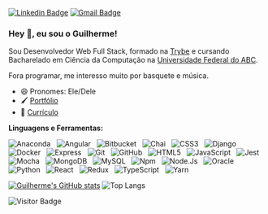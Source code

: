[![Linkedin Badge](https://img.shields.io/badge/-LinkedIn-blue?style=flat-square&logo=Linkedin&logoColor=white&link=https://www.linkedin.com/in/gui-pereira/)](https://www.linkedin.com/in/gui-pereira/)
[![Gmail Badge](https://img.shields.io/badge/-Gmail-c14438?style=flat-square&logo=Gmail&logoColor=white&link=mailto:guilhermepdo1508@gmail.com)](mailto:guilhermepdo1508@gmail.com)

### Hey 👋, eu sou o Guilherme!

Sou Desenvolvedor Web Full Stack, formado na [Trybe](https://www.betrybe.com/) e cursando Bacharelado em Ciência da Computação na [Universidade Federal do ABC](https://www.ufabc.edu.br/).

Fora programar, me interesso muito por basquete e música.

- 😄 Pronomes: Ele/Dele
- 🖌️ [Portfólio](https://guidpo0.github.io/)
- 📝 [Currículo](https://docs.google.com/document/d/12-DvPp9_A2BPmlpGKLlCIo5dLj3_iw0k/edit?usp=sharing&ouid=104499669736997630420&rtpof=true&sd=true)

**Linguagens e Ferramentas:**

![Anaconda](https://img.shields.io/badge/-Anaconda-black?logo=anaconda&style=social)&nbsp;&nbsp;
![Angular](https://img.shields.io/badge/-Angular-black?logo=angular&style=social)&nbsp;&nbsp;
![Bitbucket](https://img.shields.io/badge/-Bitbucket-black?logo=bitbucket&style=social)&nbsp;&nbsp;
![Chai](https://img.shields.io/badge/-Chai-black?logo=chai&style=social)&nbsp;&nbsp;
![CSS3](https://img.shields.io/badge/-CSS3-black?logo=css3&style=social)&nbsp;&nbsp;
![Django](https://img.shields.io/badge/-Django-black?logo=django&style=social)&nbsp;&nbsp;
![Docker](https://img.shields.io/badge/-Docker-black?logo=docker&style=social)&nbsp;&nbsp;
![Express](https://img.shields.io/badge/-Express-black?logo=express&style=social)&nbsp;&nbsp;
![Git](https://img.shields.io/badge/-Git-black?logo=git&style=social)&nbsp;&nbsp;
![GitHub](https://img.shields.io/badge/-GitHub-black?logo=github&style=social)&nbsp;&nbsp;
![HTML5](https://img.shields.io/badge/-HTML5-black?logo=html5&style=social)&nbsp;&nbsp;
![JavaScript](https://img.shields.io/badge/-JavaScript-black?logo=javascript&style=social)&nbsp;&nbsp;
![Jest](https://img.shields.io/badge/-Jest-black?logo=jest&style=social)&nbsp;&nbsp;
![Mocha](https://img.shields.io/badge/-Mocha-black?logo=mocha&style=social)&nbsp;&nbsp;
![MongoDB](https://img.shields.io/badge/-MongoDB-black?logo=mongodb&style=social)&nbsp;&nbsp;
![MySQL](https://img.shields.io/badge/-MySQL-black?logo=mysql&style=social)&nbsp;&nbsp;
![Npm](https://img.shields.io/badge/-Npm-black?logo=npm&style=social)&nbsp;&nbsp;
![Node.Js](https://img.shields.io/badge/-Node.Js-black?logo=node.js&style=social)&nbsp;&nbsp;
![Oracle](https://img.shields.io/badge/-Oracle-black?logo=oracle&style=social)&nbsp;&nbsp;
![Python](https://img.shields.io/badge/-Python-black?logo=python&style=social)&nbsp;&nbsp;
![React](https://img.shields.io/badge/-React-black?logo=react&style=social)&nbsp;&nbsp;
![Redux](https://img.shields.io/badge/-Redux-black?logo=redux&style=social)&nbsp;&nbsp;
![TypeScript](https://img.shields.io/badge/-TypeScript-black?logo=typescript&style=social)&nbsp;&nbsp;
![Yarn](https://img.shields.io/badge/-Yarn-black?logo=yarn&style=social)&nbsp;&nbsp;

[![Guilherme's GitHub stats](https://github-readme-stats.vercel.app/api?username=guidpo0)](https://github.com/anuraghazra/github-readme-stats)
![Top Langs](https://github-readme-stats.vercel.app/api/top-langs/?username=guidpo0&hide=TeX&layout=compact)

![Visitor Badge](https://visitor-badge.laobi.icu/badge?page_id=guidpo0.guidpo0)
